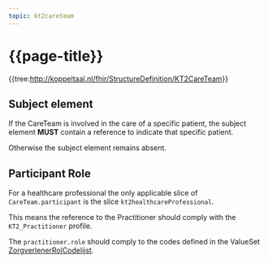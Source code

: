 ```yaml
---
topic: kt2careteam
---
```

# {{page-title}}

{{tree:http://koppeltaal.nl/fhir/StructureDefinition/KT2CareTeam}}

## Subject element

If the CareTeam is involved in the care of a specific patient, the subject element __MUST__ contain a reference to indicate that specific patient.

Otherwise the subject element remains absent.

## Participant Role

For a healthcare professional the only applicable slice of `CareTeam.participant` is the slice `kt2healthcareProfessional`.

This means the reference to the Practitioner should comply with the `KT2_Practitioner` profile.

The `practitioner.role` should comply to the codes defined in the ValueSet [ZorgverlenerRolCodelijst](https://simplifier.net/nictiz-r4-zib2020/2.16.840.1.113883.2.4.3.11.60.40.2.17.1.5--20200901000000).
